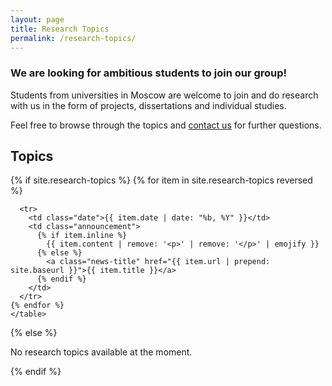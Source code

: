 ```yaml
---
layout: page
title: Research Topics
permalink: /research-topics/
---
```



### We are looking for ambitious students to join our group!

Students from universities in Moscow are welcome to join and do research with us in the form of projects, dissertations and individual studies.

Feel free to browse through the topics and [contact us](/contact/) for further questions.

## Topics

<div class="news-details">
  {% if site.research-topics  %}
    <table>
      {% for item in site.research-topics reversed %}
    
      <tr>
        <td class="date">{{ item.date | date: "%b, %Y" }}</td>
        <td class="announcement">
          {% if item.inline %}
            {{ item.content | remove: '<p>' | remove: '</p>' | emojify }}
          {% else %}
            <a class="news-title" href="{{ item.url | prepend: site.baseurl }}">{{ item.title }}</a>
          {% endif %}
        </td>
      </tr>
    {% endfor %}
    </table>
  {% else %}
    <p>No research topics available at the moment.</p>
  {% endif %}
</div>